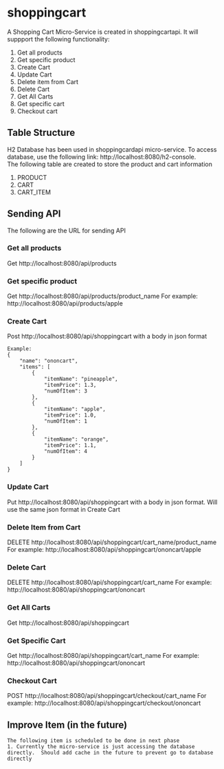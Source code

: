# shoppingcart

A Shopping Cart Micro-Service is created in shoppingcartapi.  It will suppport the following functionality:
1. Get all products
2. Get specific product
3. Create Cart
4. Update Cart
5. Delete item from Cart
6. Delete Cart
7. Get All Carts
8. Get specific cart
9. Checkout cart

## Table Structure
H2 Database has been used in shoppingcardapi micro-service.  To access database, use the following link:  http://localhost:8080/h2-console.  
The following table are created to store the product and cart information
1. PRODUCT
2. CART
3. CART_ITEM

## Sending API
The following are the URL for sending API

### Get all products
Get http://localhost:8080/api/products

### Get specific product
Get http://localhost:8080/api/products/product_name
For example: http://localhost:8080/api/products/apple

### Create Cart
Post http://localhost:8080/api/shoppingcart with a body in json format

```
Example:
{
    "name": "ononcart",
    "items": [
        {
            "itemName": "pineapple",
            "itemPrice": 1.3,
            "numOfItem": 3
        },
        {
            "itemName": "apple",
            "itemPrice": 1.0,
            "numOfItem": 1
        },
        {
            "itemName": "orange",
            "itemPrice": 1.1,
            "numOfItem": 4
        }                         
    ]
}
```

### Update Cart
Put http://localhost:8080/api/shoppingcart with a body in json format. Will use the same json format in Create Cart

### Delete Item from Cart
DELETE http://localhost:8080/api/shoppingcart/cart_name/product_name
For example: http://localhost:8080/api/shoppingcart/ononcart/apple

### Delete Cart
DELETE http://localhost:8080/api/shoppingcart/cart_name
For example:  http://localhost:8080/api/shoppingcart/ononcart

### Get All Carts
Get http://localhost:8080/api/shoppingcart

### Get Specific Cart
Get http://localhost:8080/api/shoppingcart/cart_name
For example:  http://localhost:8080/api/shoppingcart/ononcart

### Checkout Cart
POST http://localhost:8080/api/shoppingcart/checkout/cart_name
For example:  http://localhost:8080/api/shoppingcart/checkout/ononcart

## Improve Item (in the future)
```
The following item is scheduled to be done in next phase
1. Currently the micro-service is just accessing the database directly.  Should add cache in the future to prevent go to database directly
```